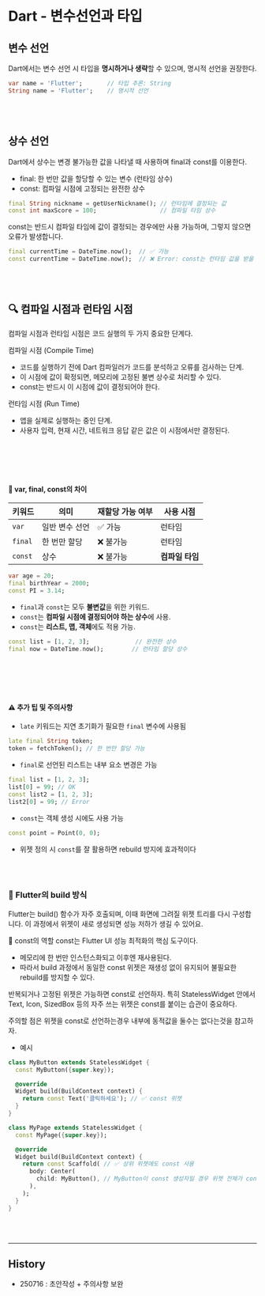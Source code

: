 # Dart - 변수선언과 타입

## 변수 선언

Dart에서는 변수 선언 시 타입을 **명시하거나 생략**할 수 있으며, 
명시적 선언을 권장한다.  

```dart
var name = 'Flutter';       // 타입 추론: String
String name = 'Flutter';    // 명시적 선언
```

<br><br>

## 상수 선언

Dart에서 상수는 변경 불가능한 값을 나타낼 때 사용하며 final과 const를 이용한다.


- final: 한 번만 값을 할당할 수 있는 변수 (런타임 상수)
- const: 컴파일 시점에 고정되는 완전한 상수

```dart
final String nickname = getUserNickname(); // 런타임에 결정되는 값
const int maxScore = 100;                  // 컴파일 타임 상수
```

const는 반드시 컴파일 타임에 값이 결정되는 경우에만 사용 가능하며, 그렇지 않으면 오류가 발생합니다.

```dart
final currentTime = DateTime.now();  // ✅ 가능
const currentTime = DateTime.now();  // ❌ Error: const는 런타임 값을 받을 수 없음
```


<br><br>

## 🔍 컴파일 시점과 런타임 시점
컴파일 시점과 런타임 시점은 코드 실행의 두 가지 중요한 단계다.

컴파일 시점 (Compile Time)
- 코드를 실행하기 전에 Dart 컴파일러가 코드를 분석하고 오류를 검사하는 단계.
- 이 시점에 값이 확정되면, 메모리에 고정된 불변 상수로 처리할 수 있다.
- const는 반드시 이 시점에 값이 결정되어야 한다.


런타임 시점 (Run Time)
- 앱을 실제로 실행하는 중인 단계.
- 사용자 입력, 현재 시간, 네트워크 응답 같은 값은 이 시점에서만 결정된다.


<br><br>
---

#### 📌 var, final, const의 차이

| 키워드  | 의미             | 재할당 가능 여부 | 사용 시점          |
|---------|------------------|------------------|---------------------|
| `var`   | 일반 변수 선언   | ✅ 가능          | 런타임              |
| `final` | 한 번만 할당     | ❌ 불가능        | 런타임              |
| `const` | 상수             | ❌ 불가능        | **컴파일 타임**    |

```dart
var age = 20;
final birthYear = 2000;
const PI = 3.14;
```

- `final`과 `const`는 모두 **불변값**을 위한 키워드.
- `const`는 **컴파일 시점에 결정되어야 하는 상수**에 사용.
- `const`는 **리스트, 맵, 객체**에도 적용 가능.

```dart
const list = [1, 2, 3];             // 완전한 상수
final now = DateTime.now();        // 런타임 할당 상수
```


<br><br>
---

#### ⚠️ 추가 팁 및 주의사항

- `late` 키워드는 지연 초기화가 필요한 `final` 변수에 사용됨  
```dart
late final String token;
token = fetchToken(); // 한 번만 할당 가능
```

- `final`로 선언된 리스트는 내부 요소 변경은 가능  
```dart
final list = [1, 2, 3];
list[0] = 99; // OK
const list2 = [1, 2, 3];
list2[0] = 99; // Error
```

- `const`는 객체 생성 시에도 사용 가능  
```dart
const point = Point(0, 0);
```


- 위젯 정의 시 `const`를 잘 활용하면 rebuild 방지에 효과적이다


<br><br>

### 🔄 Flutter의 build 방식

Flutter는 build() 함수가 자주 호출되며, 이때 화면에 그려질 위젯 트리를 다시 구성합니다. 이 과정에서 위젯이 새로 생성되면 성능 저하가 생길 수 있어요.

🧊 const의 역할
const는 Flutter UI 성능 최적화의 핵심 도구이다.

- 메모리에 한 번만 인스턴스화되고 이후엔 재사용된다.
- 따라서 build 과정에서 동일한 const 위젯은 재생성 없이 유지되어 불필요한 rebuild를 방지할 수 있다.


반복되거나 고정된 위젯은 가능하면 const로 선언하자. 
특히 StatelessWidget 안에서 Text, Icon, SizedBox 등의 자주 쓰는 위젯은 const를 붙이는 습관이 중요하다.

주의할 점은 위젯을 const로 선언하는경우 내부에 동적값을 둘수는 없다는것을 참고하자.  


- 예시
```dart
class MyButton extends StatelessWidget {
  const MyButton({super.key});

  @override
  Widget build(BuildContext context) {
    return const Text('클릭하세요'); // ✅ const 위젯
  }
}

class MyPage extends StatelessWidget {
  const MyPage({super.key});

  @override
  Widget build(BuildContext context) {
    return const Scaffold( // ✅ 상위 위젯에도 const 사용
      body: Center(
        child: MyButton(), // MyButton이 const 생성자일 경우 위젯 전체가 const 처리 가능
      ),
    );
  }
}

```

<br><br>

---

## History
- 250716 : 초안작성 + 주의사항 보완
